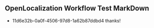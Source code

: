 ## OpenLocalization Workflow Test MarkDown
* 11d6e32b-0a0f-4506-97d8-1a62b87ddbd4 thanks!

<!--HONumber=Aug16_HO1-->


